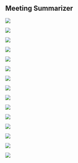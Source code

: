 ## 							Meeting Summarizer

![](Images/1589184969630.png)

![](Images/1589184984357.png)

![](Images/1589184993403.png)

![](Images/1589185002775.png)

![](Images/1589185014973.png)

![](Images/1589185029730.png)

![](Images/1589185036514.png)

![](Images/1589185044179.png)

![](Images/1589185052833.png)

![](Images/1589185070462.png)

![](Images/1589185079580.png)

![](Images/1589185087609.png)

![](Images/1589185101213.png)

![](Images/1589185109388.png)

![](Images/1589185123669.png)